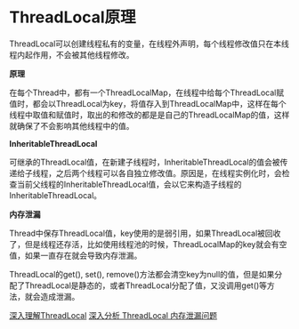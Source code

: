 # ThreadLocal原理

ThreadLocal可以创建线程私有的变量，在线程外声明，每个线程修改值只在本线程内起作用，不会被其他线程修改。

**原理**

在每个Thread中，都有一个ThreadLocalMap，在线程中给每个ThreadLocal赋值时，都会以ThreadLocal为key，将值存入到ThreadLocalMap中，这样在每个线程中取值和赋值时，取出的和修改的都是是自己的ThreadLocalMap的值，这样就确保了不会影响其他线程中的值。

**InheritableThreadLocal**

可继承的ThreadLocal值，在新建子线程时，InheritableThreadLocal的值会被传递给子线程，之后两个线程可以各自独立修改值。原因是，在线程实例化时，会检查当前父线程的InheritableThreadLocal值，会以它来构造子线程的InheritableThreadLocal。

**内存泄漏**

Thread中保存ThreadLocal值，key使用的是弱引用，如果ThreadLocal被回收了，但是线程还存活，比如使用线程池的时候，ThreadLocalMap的key就会有空值，如果一直存在就会导致内存泄漏。

ThreadLocal的get(), set(), remove()方法都会清空key为null的值，但是如果分配了ThreadLocal是静态的，或者ThreadLocal分配了值，又没调用get()等方法，就会造成泄漏。


[深入理解ThreadLocal](http://blog.csdn.net/fishle123/article/details/48087753)
[深入分析 ThreadLocal 内存泄漏问题](http://blog.xiaohansong.com/2016/08/06/ThreadLocal-memory-leak/)
